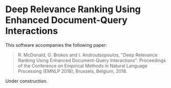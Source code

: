 # Deep Relevance Ranking Using Enhanced Document-Query Interactions

This software accompanies  the following paper:
>R. McDonald, G. Brokos and I. Androutsopoulos, "Deep Relevance Ranking Using Enhanced Document-Query Interactions". Proceedings of the Conference on Empirical Methods in Natural Language Processing (EMNLP 2018), Brussels, Belgium, 2018.

Under construction.
